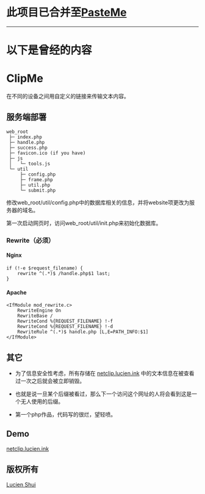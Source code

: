 # 此项目已合并至[PasteMe](https://github.com/LucienShui/PasteMe)

---

# 以下是曾经的内容

# ClipMe

在不同的设备之间用自定义的链接来传输文本内容。

## 服务端部署

```
web_root
 ├─ index.php
 ├─ handle.php
 ├─ success.php
 ├─ favicon.ico (if you have)
 ├─ js
 │   └─ tools.js
 └─ util
     ├─ config.php
     ├─ frame.php
     ├─ util.php
     └─ submit.php
```

修改web_root/util/config.php中的数据库相关的信息，并将website项更改为服务器的域名。

第一次启动网页时，访问web_root/util/init.php来初始化数据库。

### Rewrite（必须）

#### Nginx

```
if (!-e $request_filename) {
    rewrite ^(.*)$ /handle.php$1 last;
}
```

#### Apache

```
<IfModule mod_rewrite.c>
    RewriteEngine On
    RewriteBase /
    RewriteCond %{REQUEST_FILENAME} !-f
    RewriteCond %{REQUEST_FILENAME} !-d
    RewriteRule ^(.*)$ handle.php [L,E=PATH_INFO:$1]
</IfModule>
```

## 其它

+ 为了信息安全性考虑，所有存储在 [netclip.lucien.ink](http://www.lucien.ink/go/clip) 中的文本信息在被查看过一次之后就会被立即销毁。

+ 也就是说一旦某个后缀被看过，那么下一个访问这个网址的人将会看到这是一个无人使用的后缀。

+ 第一个php作品，代码写的很烂，望轻喷。

## Demo

[netclip.lucien.ink](http://www.lucien.ink/go/clip)

## 版权所有

[Lucien Shui](http://www.lucien.ink)
